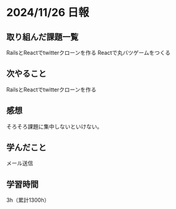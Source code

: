 # 2024/11/26 日報
## 取り組んだ課題一覧
RailsとReactでtwitterクローンを作る
Reactで丸バツゲームをつくる

## 次やること
RailsとReactでtwitterクローンを作る

## 感想
そろそろ課題に集中しないといけない。

## 学んだこと
メール送信


## 学習時間
3h（累計1300h）
